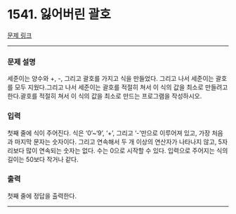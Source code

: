 # 1541. 잃어버린 괄호 

[문제 링크](https://www.acmicpc.net/problem/1541) 

---
### 문제 설명

 세준이는 양수와 +, -, 그리고 괄호를 가지고 식을 만들었다. 그리고 나서 세준이는 괄호를 모두 지웠다.그리고 나서 세준이는 괄호를 적절히 쳐서 이 식의 값을 최소로 만들려고 한다.괄호를 적절히 쳐서 이 식의 값을 최소로 만드는 프로그램을 작성하시오.

### 입력 

 첫째 줄에 식이 주어진다. 식은 ‘0’~‘9’, ‘+’, 그리고 ‘-’만으로 이루어져 있고, 가장 처음과 마지막 문자는 숫자이다. 그리고 연속해서 두 개 이상의 연산자가 나타나지 않고, 5자리보다 많이 연속되는 숫자는 없다. 수는 0으로 시작할 수 있다. 입력으로 주어지는 식의 길이는 50보다 작거나 같다.

### 출력 

 첫째 줄에 정답을 출력한다.

---

